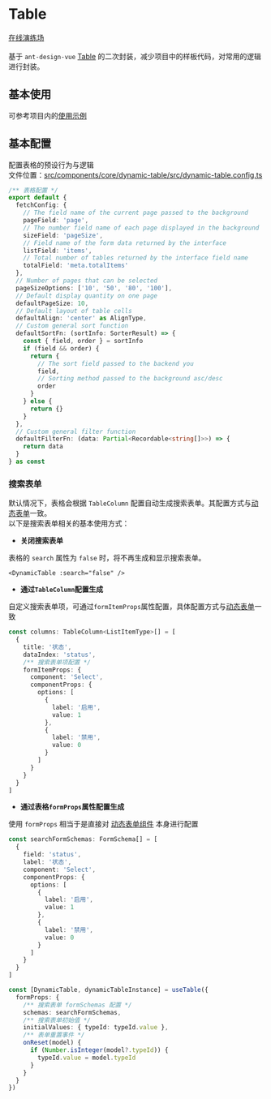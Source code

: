 # Table

[在线演练场](/vue3-antdv-admin-docs/playground/) <br><br>
基于 `ant-design-vue` [Table](https://antdv.com/components/table-cn#api) 的二次封装，减少项目中的样板代码，对常用的逻辑进行封装。

## 基本使用

可参考项目内的[使用示例](https://github.com/buqiyuan/vue3-antdv-admin/tree/main/src/views/demos/tables)

## 基本配置

配置表格的预设行为与逻辑 <br>
文件位置：[src/components/core/dynamic-table/src/dynamic-table.config.ts](https://github.com/buqiyuan/vue3-antdv-admin/blob/main/src/components/core/dynamic-table/src/dynamic-table.config.ts)

```ts
/** 表格配置 */
export default {
  fetchConfig: {
    // The field name of the current page passed to the background
    pageField: 'page',
    // The number field name of each page displayed in the background
    sizeField: 'pageSize',
    // Field name of the form data returned by the interface
    listField: 'items',
    // Total number of tables returned by the interface field name
    totalField: 'meta.totalItems'
  },
  // Number of pages that can be selected
  pageSizeOptions: ['10', '50', '80', '100'],
  // Default display quantity on one page
  defaultPageSize: 10,
  // Default layout of table cells
  defaultAlign: 'center' as AlignType,
  // Custom general sort function
  defaultSortFn: (sortInfo: SorterResult) => {
    const { field, order } = sortInfo
    if (field && order) {
      return {
        // The sort field passed to the backend you
        field,
        // Sorting method passed to the background asc/desc
        order
      }
    } else {
      return {}
    }
  },
  // Custom general filter function
  defaultFilterFn: (data: Partial<Recordable<string[]>>) => {
    return data
  }
} as const
```

### 搜索表单

默认情况下，表格会根据 `TableColumn` 配置自动生成搜索表单。其配置方式与[动态表单](/components/form)一致。 <br>
以下是搜索表单相关的基本使用方式：

- **关闭搜索表单**

表格的 `search` 属性为 `false` 时，将不再生成和显示搜索表单。

```vue
<DynamicTable :search="false" />
```

- **通过`TableColumn`配置生成**

自定义搜索表单项，可通过`formItemProps`属性配置，具体配置方式与[动态表单](/components/form)一致

```ts
const columns: TableColumn<ListItemType>[] = [
  {
    title: '状态',
    dataIndex: 'status',
    /** 搜索表单项配置 */
    formItemProps: {
      component: 'Select',
      componentProps: {
        options: [
          {
            label: '启用',
            value: 1
          },
          {
            label: '禁用',
            value: 0
          }
        ]
      }
    }
  }
]
```

- **通过表格`formProps`属性配置生成**

使用 `formProps` 相当于是直接对 [动态表单组件](/components/form) 本身进行配置

```ts
const searchFormSchemas: FormSchema[] = [
  {
    field: 'status',
    label: '状态',
    component: 'Select',
    componentProps: {
      options: [
        {
          label: '启用',
          value: 1
        },
        {
          label: '禁用',
          value: 0
        }
      ]
    }
  }
]

const [DynamicTable, dynamicTableInstance] = useTable({
  formProps: {
    /** 搜索表单 formSchemas 配置 */
    schemas: searchFormSchemas,
    /** 搜索表单初始值 */
    initialValues: { typeId: typeId.value },
    /** 表单重置事件 */
    onReset(model) {
      if (Number.isInteger(model?.typeId)) {
        typeId.value = model.typeId
      }
    }
  }
})
```
